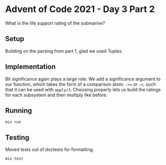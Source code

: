 # Advent of Code 2021 - Day 3 Part 2

What is the life support rating of the submarine?

## Setup

Building on the parsing from part 1, glad we used Tuples.

## Implementation

Bit significance again plays a large role. We add a significance argument to
our function, which takes the form of a comparison atom: `:>=` or `:<`, such
that it can be used with `apply/3`. Choosing properly lets us build the ratings
for each subsystem and then multiply like before.

## Running

`mix run`

## Testing

Moved tests out of doctests for formatting.

`mix test`
